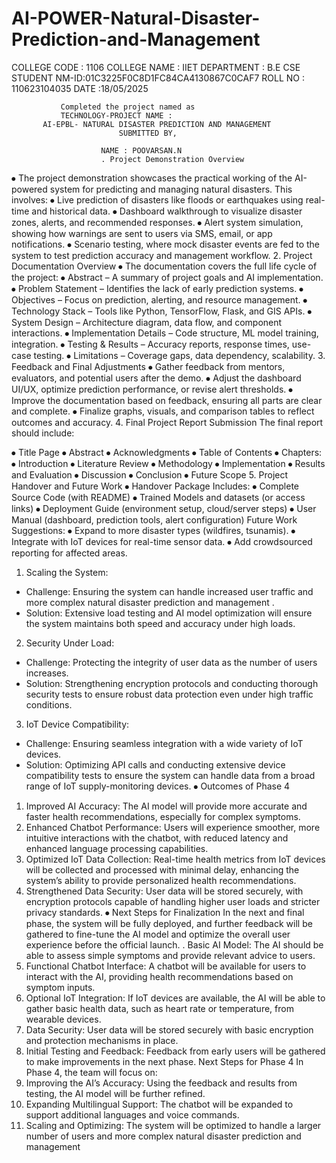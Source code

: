 # AI-POWER-Natural-Disaster-Prediction-and-Management
COLLEGE CODE : 1106
                 COLLEGE NAME : IIET
                  DEPARTMENT : B.E CSE
                  STUDENT NM-ID:01C3225F0C8D1FC84CA4130867C0CAF7
                  ROLL NO : 110623104035
                  DATE :18/05/2025
 
 
               Completed the project named as 
               TECHNOLOGY-PROJECT NAME :
           AI-EPBL- NATURAL DISASTER PREDICTION AND MANAGEMENT
                            SUBMITTED BY, 

                        NAME : POOVARSAN.N
                        . Project Demonstration Overview
⦁	The project demonstration showcases the practical working of the AI-powered system for predicting and managing natural disasters. This involves:
⦁	Live prediction of disasters like floods or earthquakes using real-time and historical data.
⦁	Dashboard walkthrough to visualize disaster zones, alerts, and recommended responses.
⦁	Alert system simulation, showing how warnings are sent to users via SMS, email, or app notifications.
⦁	Scenario testing, where mock disaster events are fed to the system to test prediction accuracy and management workflow.
2. Project Documentation Overview
⦁	The documentation covers the full life cycle of the project:
⦁	Abstract – A summary of project goals and AI implementation.
⦁	Problem Statement – Identifies the lack of early prediction systems.
⦁	Objectives – Focus on prediction, alerting, and resource management.
⦁	Technology Stack – Tools like Python, TensorFlow, Flask, and GIS APIs.
⦁	System Design – Architecture diagram, data flow, and component interactions.
⦁	Implementation Details – Code structure, ML model training, integration.
⦁	Testing & Results – Accuracy reports, response times, use-case testing.
⦁	Limitations – Coverage gaps, data dependency, scalability.
3. Feedback and Final Adjustments
⦁	Gather feedback from mentors, evaluators, and potential users after the demo.
⦁	Adjust the dashboard UI/UX, optimize prediction performance, or revise alert thresholds.
⦁	Improve the documentation based on feedback, ensuring all parts are clear and complete.
⦁	Finalize graphs, visuals, and comparison tables to reflect outcomes and accuracy.
4. Final Project Report Submission
The final report should include:

⦁	Title Page
⦁	Abstract
⦁	Acknowledgments
⦁	Table of Contents
⦁	Chapters:
⦁	Introduction
⦁	Literature Review
⦁	Methodology
⦁	Implementation
⦁	Results and Evaluation
⦁	Discussion
⦁	Conclusion
⦁	Future Scope
5. Project Handover and Future Work
⦁	Handover Package Includes:
⦁	Complete Source Code (with README)
⦁	Trained Models and datasets (or access links)
⦁	Deployment Guide (environment setup, cloud/server steps)
⦁	User Manual (dashboard, prediction tools, alert configuration)
Future Work Suggestions:
⦁	Expand to more disaster types (wildfires, tsunamis).
⦁	Integrate with IoT devices for real-time sensor data.
⦁	Add crowdsourced reporting for affected areas.

1. Scaling the System: 
- Challenge: Ensuring the system can handle increased user traffic and more complex natural disaster prediction and management .
- Solution: Extensive load testing and AI model optimization will ensure the system maintains both speed and accuracy under high loads.
 2. Security Under Load: 
- Challenge: Protecting the integrity of user data as the number of users increases.
 - Solution: Strengthening encryption protocols and conducting thorough security tests to ensure robust data protection even under high traffic conditions. 
3. IoT Device Compatibility: 
- Challenge: Ensuring seamless integration with a wide variety of IoT devices.
 -  Solution: Optimizing API calls and conducting extensive device compatibility tests to ensure the system can handle data from a broad range of IoT supply-monitoring devices.
⦁	Outcomes of Phase 4
 1. Improved AI Accuracy: The AI model will provide more accurate and faster health recommendations, especially for complex symptoms.
 2. Enhanced Chatbot Performance: Users will experience smoother, more intuitive interactions with the chatbot, with reduced latency and enhanced language processing capabilities.
3. Optimized IoT Data Collection: 
Real-time health metrics from IoT devices will be collected and processed with minimal delay, enhancing the system’s ability to provide personalized health recommendations.
 4. Strengthened Data Security: User data will be stored securely, with encryption protocols capable of handling higher user loads and stricter privacy standards.
⦁	Next Steps for Finalization 
 In the next and final phase, the system will be fully deployed, and further feedback will be gathered to fine-tune the AI model and optimize the overall user experience before the official launch.
. Basic AI Model: The AI should be able to assess simple symptoms and provide relevant advice to users. 
2. Functional Chatbot Interface: A chatbot will be available for users to interact with the AI, providing health recommendations based on symptom inputs. 
3. Optional IoT Integration: If IoT devices are available, the AI will be able to gather basic health data, such as heart rate or temperature, from wearable devices.
 4. Data Security: User data will be stored securely with basic encryption and protection mechanisms in place. 
5. Initial Testing and Feedback: Feedback from early users will be gathered to make improvements in the next phase.
Next Steps for Phase 4
 In Phase 4, the team will focus on: 
1. Improving the AI’s Accuracy: Using the feedback and results from testing, the AI model will be further refined. 
2. Expanding Multilingual Support: The chatbot will be expanded to support additional languages and voice commands.
 3. Scaling and Optimizing: The system will be optimized to handle a larger number of users and more complex natural disaster prediction and management 
